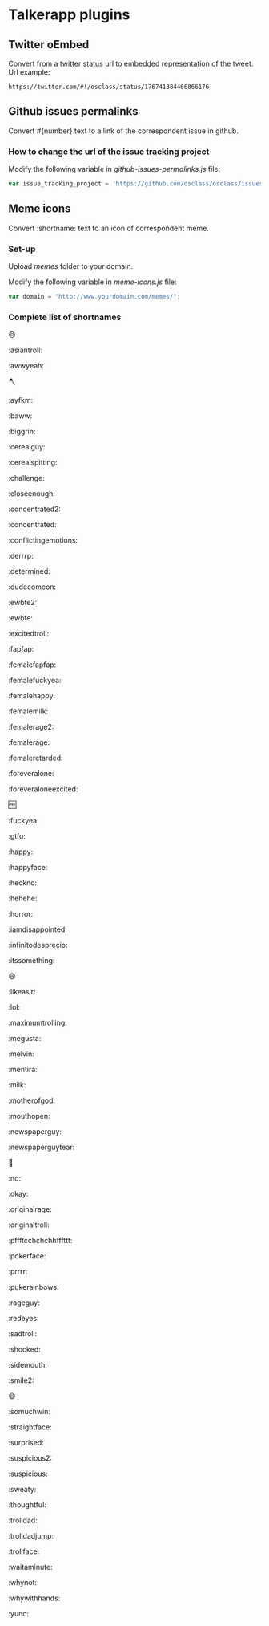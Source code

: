 # Talkerapp plugins

## Twitter oEmbed

Convert from a twitter status url to embedded representation of the tweet. Url example:

```
https://twitter.com/#!/osclass/status/176741384466866176
```

## Github issues permalinks

Convert #{number} text to a link of the correspondent issue in github. 

### How to change the url of the issue tracking project

Modify the following variable in *github-issues-permalinks.js* file:

```js
var issue_tracking_project = 'https://github.com/osclass/osclass/issues/' ;
```


## Meme icons

Convert :shortname: text to an icon of correspondent meme.

### Set-up

Upload *memes* folder to your domain.

Modify the following variable in *meme-icons.js* file:

```js
var domain = "http://www.yourdomain.com/memes/";
```

### Complete list of shortnames

:angry:

:asiantroll:

:awwyeah:

:axe:

:ayfkm:

:baww:

:biggrin:

:cerealguy:

:cerealspitting:

:challenge:

:closeenough:

:concentrated2:

:concentrated:

:conflictingemotions:

:derrrp:

:determined:

:dudecomeon:

:ewbte2:

:ewbte:

:excitedtroll:

:fapfap:

:femalefapfap:

:femalefuckyea:

:femalehappy:

:femalemilk:

:femalerage2:

:femalerage:

:femaleretarded:

:foreveralone:

:foreveraloneexcited:

:free:

:fuckyea:

:gtfo:

:happy:

:happyface:

:heckno:

:hehehe:

:horror:

:iamdisappointed:

:infinitodesprecio:

:itssomething:

:laughing:

:likeasir:

:lol:

:maximumtrolling:

:megusta:

:melvin:

:mentira:

:milk:

:motherofgod:

:mouthopen:

:newspaperguy:

:newspaperguytear:

:ninja:

:no:

:okay:

:originalrage:

:originaltroll:

:pffftcchchchhfffttt:

:pokerface:

:prrrr:

:pukerainbows:

:rageguy:

:redeyes:

:sadtroll:

:shocked:

:sidemouth:

:smile2:

:smile:

:somuchwin:

:straightface:

:surprised:

:suspicious2:

:suspicious:

:sweaty:

:thoughtful:

:trolldad:

:trolldadjump:

:trollface:

:waitaminute:

:whynot:

:whywithhands:

:yuno:
